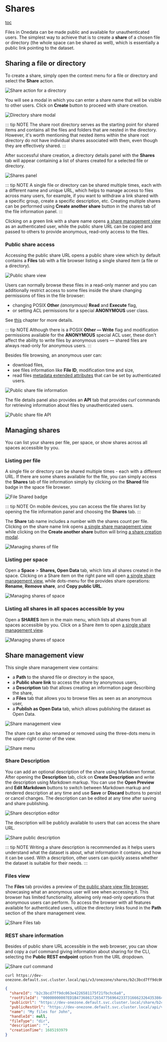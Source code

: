 # Shares

[toc]()

Files in Onedata can be made public and available for unauthenticated users. The simplest
way to achieve that is to create a **share** of a chosen file or directory (the whole
space can be shared as well), which is essentially a public link pointing to the dataset.

## Sharing a file or directory

To create a share, simply open the context menu for a file or directory and select
the **Share** action.

![Share action for a directory](../../images/user-guide/shares/sharing-file-menu.png#screenshot)

You will see a modal in which you can enter a share name that will be visible to other
users. Click on **Create** button to proceed with share creation.

![Directory share modal](../../images/user-guide/shares/sharing-file-modal.png#screenshot)

::: tip NOTE
The share root directory serves as the starting point for shared items and
contains all the files and folders that are nested in the directory. However, it's worth
mentioning that nested items within the share root directory do not have individual shares
associated with them, even though they are effectively shared.
:::

After successful share creation, a directory details panel with the **Shares** tab will
appear containing a list of shares created for a selected file or directory.

![Shares panel](../../images/user-guide/shares/sharing-shares-panel.png#screenshot)

::: tip NOTE
A single file or directory can be shared multiple times, each with a different
name and unique URL, which helps to manage access to files across many users, for example,
if you want to withdraw a link shared with a specific group, create a specific description,
etc. Creating multiple shares can be performed using **Create another share** button in
the shares tab of the file information panel.
:::

Clicking on a green link with a share name opens [a share management view](#share-management-view)
as an authenticated user, while the public share URL can be copied and passed to others to
provide anonymous, read-only access to the files.

### Public share access

Accessing the public share URL opens a public share view which by default contains a
**Files** tab with a file browser listing a single shared item (a file or a directory).

![Public share view](../../images/user-guide/shares/sharing-public-files.png#screenshot)

Users can normally browse these files in a read-only manner and you can additionally
restrict access to some files inside the share changing permissions of files in the file
browser:

* changing POSIX **Other** *(anonymous)* **Read** and **Execute** flag,
* or setting ACL permissions for a special **ANONYMOUS** user class.

See [this](./data.md#data-access-control) chapter for more details.

::: tip NOTE
Although there is a POSIX **Other — Write** flag and modification permissions
available for the **ANONYMOUS** special ACL user, these don't affect the ability to write
files by anonymous users — shared files are always read-only for anonymous users.
:::

Besides file browsing, an anonymous user can:

* download files,
* see files information like **File ID**, modification time and size,
* read files [metadata extended attributes](./metadata.md#extended-attributes) that can be
  set by authenticated users.

![Public share file information](../../images/user-guide/shares/share-public-file-info.png#screenshot)

The file details panel also provides an **API** tab that provides *curl* commands for
retrieving information about files by unauthenticated users.

![Public share file API](../../images/user-guide/shares/share-public-file-api.png#screenshot)

## Managing shares

You can list your shares per file, per space, or show shares across all spaces accessible
by you.

### Listing per file

A single file or directory can be shared multiple times - each with a different URL.
If there are some shares available for the file, you can simply access the **Shares** tab
of file information simply by clicking on the **Shared** file badge in the space file
browser.

![File Shared badge](../../images/user-guide/shares/managing-file-badge.png#screenshot)

::: tip NOTE
On mobile devices, you can access the file shares list by opening the file
information panel and choosing the **Shares** tab.
:::

The **Share** tab name includes a number with the shares count per file. Clicking on the share
name link opens [a single share management view](#share-management-view) while clicking
on the **Create another share** button will bring [a share creation modal](#sharing-a-file-or-directory).

![Managing shares of file](../../images/user-guide/shares/managing-file-shares.png#screenshot)

### Listing per space

Open a **Space** > **Shares, Open Data** tab, which lists all shares created in the space.
Clicking on a Share item on the right pane will open [a single share management view](#share-management-view),
while dots-menu for the provides share operations: **Rename**, **Remove share**, and
**Copy public URL**.

![Managing shares of space](../../images/user-guide/shares/managing-space-shares.png#screenshot)

### Listing all shares in all spaces accessible by you

Open a **SHARES** item in the main menu, which lists all shares from all spaces accessible by
you. Click on a Share item to open [a single share management view](#share-management-view).

![Managing shares of space](../../images/user-guide/shares/managing-all-shares.png#screenshot)

## Share management view

This single share management view contains:

* a **Path** to the shared file or directory in the space,
* a **Public share link** to access the share by anonymous users,
* a **Description** tab that allows creating an information page describing the share,
* a **Files** tab that allows you to browse files as seen as an anonymous user,
* a **Publish as Open Data** tab, which allows publishing the dataset as Open Data.

![Share management view](../../images/user-guide/shares/share-root-view.png#screenshot)

The share can be also renamed or removed using the three-dots menu in the upper-right corner
of the view.

![Share menu](../../images/user-guide/shares/share-menu.png#screenshot)

### Share Description

You can add an optional description of the share using Markdown format. After opening the
**Description** tab, click on **Create Description** and write the description using
Markdown markup. You can use the **Open Preview** and **Edit Markdown** buttons to switch
between Markdown markup and rendered description at any time and use **Save** or
**Discard** buttons to persist or cancel changes. The description can be edited at any
time after saving and share publishing.

![Share description editor](../../images/user-guide/shares/share-description-markdown.png#screenshot)

The description will be publicly available to users that can access the share URL.

![Share public description](../../images/user-guide/shares/share-public-description.png#screenshot)

::: tip NOTE
Writing a share description is recommended as it helps users understand
what the dataset is about, what information it contains, and how it can be used. With a
description, other users can quickly assess whether the dataset is suitable for their
needs.
:::

### Files view

The **Files** tab provides a preview of [the public share view file
browser](#public-share-access), showcasing what an anonymous user will see when accessing
it. This browser has limited functionality, allowing only read-only operations that
anonymous users can perform. To access the browser with all features available for
authenticated users, utilize the directory links found in the **Path** section of the
share management view.

![Share Files tab](../../images/user-guide/shares/share-files.png#screenshot)

<!-- ### Open Data -->

<!-- TODO: VFS-10906 Open Data documentation -->

### REST share information

Besides of public share URL accessible in the web browser, you can show and copy a *curl*
command giving information about sharing for the CLI, selecting the **Public REST endpoint**
option from the URL dropdown.

![Share curl command](../../images/user-guide/shares/share-curl.png#screenshot)

```shell
curl https://dev-onezone.default.svc.cluster.local/api/v3/onezone/shares/b2c3bcd7ff9dc063e4226581175f21fbchc6a8/public
```

```json
{
  "shareId": "b2c3bcd7ff9dc063e4226581175f21fbchc6a8",
  "rootFileId": "00000000007ED1B4736861726547756964233731666232643538646166323835616664623339303265663331653131646538636864626137236133613138616463346137376464316236313039363862326138353735633431636830643762236232633362636437666639646330363365343232363538313137356632316662636863366138",
  "publicUrl": "https://dev-onezone.default.svc.cluster.local/share/b2c3bcd7ff9dc063e4226581175f21fbchc6a8",
  "publicRestUrl": "https://dev-onezone.default.svc.cluster.local/api/v3/onezone/shares/b2c3bcd7ff9dc063e4226581175f21fbchc6a8/public",
  "name": "My files for John",
  "handleId": null,
  "fileType": "dir",
  "description": "",
  "creationTime": 1685193979
}
```
